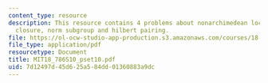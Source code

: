 ```yaml
---
content_type: resource
description: This resource contains 4 problems about nonarchimedean local field, algebraic
  closure, norm subgroup and hilbert pairing.
file: https://ol-ocw-studio-app-production.s3.amazonaws.com/courses/18-786-topics-in-algebraic-number-theory-spring-2010/7d12497d45d625a584dd01360883a9dc_MIT18_786S10_pset10.pdf
file_type: application/pdf
resourcetype: Document
title: MIT18_786S10_pset10.pdf
uid: 7d12497d-45d6-25a5-84dd-01360883a9dc
---
```

